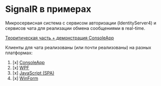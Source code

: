 # SignalR в примерах

Микросервисная система с сервисом авторизации (IdentityServer4) и сервисов чата для реализации обмена сообщениями в real-time.

[Теоритическая часть + демонстрация ConsoleApp](https://youtu.be/TIG2oMgkbcg)

Клиенты для чата реализованы (или почти реализованы) на разных платформах:
1. [x] [ConsoleApp](https://youtu.be/TIG2oMgkbcg?t=2293)
2. [x] [WPF](https://youtu.be/qxFF4wY2y9Q)
3. [x] [JavaScript (SPA)](https://youtu.be/vZnq7KHe1SQ)
4. [x] [WinForm](https://youtu.be/a92UbvvrbVY)
